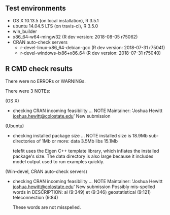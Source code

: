 ## Test environments
* OS X 10.13.5 (on local installation), R 3.5.1
* ubuntu 14.04.5 LTS (on travis-ci), R 3.5.0
* win_builder
* x86_64-w64-mingw32 (R dev version: 2018-08-05 r75062)
* CRAN auto-check servers 
    * r-devel-linux-x86_64-debian-gcc (R dev version: 2018-07-31 r75041)
    * r-devel-windows-ix86+x86_64 (R dev version: 2018-07-31 r75040)

## R CMD check results
There were no ERRORs or WARNINGs.

There were 3 NOTEs:

(OS X)
* checking CRAN incoming feasibility ... NOTE
  Maintainer: ‘Joshua Hewitt <joshua.hewitt@colostate.edu>’
  New submission

(Ubuntu)
* checking installed package size ... NOTE
  installed size is 18.9Mb
  sub-directories of 1Mb or more:
  data   3.5Mb
  libs  15.1Mb
  
  telefit uses the Eigen C++ template library, which inflates the installed package's size.  The
  data directory is also large because it includes model output used to run examples quickly.

(Win-devel, CRAN auto-check servers)
* checking CRAN incoming feasibility ... NOTE
  Maintainer: 'Joshua Hewitt <joshua.hewitt@colostate.edu>'
  New submission
  Possibly mis-spelled words in DESCRIPTION:
  al (9:349)
  et (9:346)
  geostatistical (9:121)
  teleconnection (9:84)
  
  These words are not misspelled.

